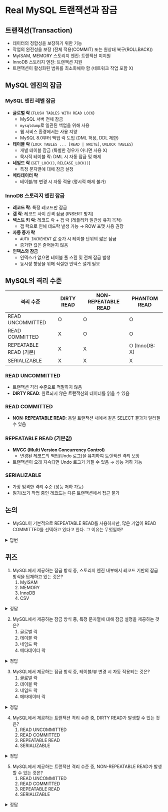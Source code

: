 # Real MySQL 트랜잭션과 잠금

## 트랜잭션(Transaction)

- 데이터의 정합성을 보장하기 위한 기능
- 작업의 완전성을 보장 (전체 적용(COMMIT) 또는 원상태 복구(ROLLBACK))
- MyISAM, MEMORY 스토리지 엔진: 트랜잭션 미지원
- InnoDB 스토리지 엔진: 트랜잭션 지원
- 트랜잭션이 활성화된 범위를 최소화해야 함 (네트워크 작업 포함 X)

## MySQL 엔진의 잠금

### MySQL 엔진 레벨 잠금

- **글로벌 락** (`FLUSH TABLES WITH READ LOCK`)
    - MySQL 서버 전체 잠금
    - `mysqldump`로 일관된 백업을 위해 사용
    - 웹 서비스 환경에서는 사용 지양
    - MySQL 8.0부터 백업 락 도입 (DML 허용, DDL 제한)
- **테이블 락** (`LOCK TABLES ... [READ | WRITE]`, `UNLOCK TABLES`)
    - 개별 테이블 잠금 (특별한 경우가 아니면 사용 X)
    - 묵시적 테이블 락: DML 시 자동 잠금 및 해제
- **네임드 락** (`GET_LOCK()`, `RELEASE_LOCK()`)
    - 특정 문자열에 대해 잠금 설정
- **메타데이터 락**
    - 테이블/뷰 변경 시 자동 적용 (명시적 해제 불가)

### InnoDB 스토리지 엔진 잠금

- **레코드 락**: 특정 레코드만 잠금
- **갭 락**: 레코드 사이 간격 잠금 (INSERT 방지)
- **넥스트 키 락**: 레코드 락 + 갭 락 (레플리카 일관성 유지 목적)
    - 갭 락으로 인해 데드락 발생 가능 → ROW 포맷 사용 권장
- **자동 증가 락**
    - `AUTO_INCREMENT` 값 증가 시 테이블 단위의 짧은 잠금
    - 증가한 값은 줄어들지 않음
- **인덱스와 잠금**
    - 인덱스가 없으면 테이블 풀 스캔 및 전체 잠금 발생
    - 동시성 향상을 위해 적절한 인덱스 설계 필요

## MySQL의 격리 수준

| 격리 수준 | DIRTY READ | NON-REPEATABLE READ | PHANTOM READ |
|-----------|-----------|-------------------|--------------|
| READ UNCOMMITTED | O | O | O |
| READ COMMITTED | X | O | O |
| REPEATABLE READ (기본) | X | X | O (InnoDB: X) |
| SERIALIZABLE | X | X | X |

### READ UNCOMMITTED
- 트랜잭션 격리 수준으로 적절하지 않음
- **DIRTY READ**: 완료되지 않은 트랜잭션의 데이터를 읽을 수 있음

### READ COMMITTED
- **NON-REPEATABLE READ**: 동일 트랜잭션 내에서 같은 SELECT 결과가 달라질 수 있음

### REPEATABLE READ (기본값)
- **MVCC (Multi Version Concurrency Control)**
    - 변경된 레코드의 백업(Undo 로그)을 유지하여 트랜잭션 격리 보장
- 트랜잭션이 오래 지속되면 Undo 로그가 커질 수 있음 → 성능 저하 가능

### SERIALIZABLE
- 가장 엄격한 격리 수준 (성능 저하 가능)
- 읽기/쓰기 작업 중인 레코드는 다른 트랜잭션에서 접근 불가

## 논의
- MySQL이 기본적으로 REPEATABLE READ를 사용하지만, 많은 기업이 READ COMMITTED를 선택하고 있다고 한다. 그 이유는 무엇일까?

<details>
<summary>답변</summary>

> 이유 1. 동시성(Concurrency) 향상 & 데드락(Deadlock) 감소
- REPEATABLE READ는 동일 트랜잭션에서 같은 SELECT 결과를 보장하기 위해 갭 락(Gap Lock)을 사용할 수 있음.
갭 락이 활성화되면, 특정 범위 내에서 새로운 데이터 삽입이 차단될 수 있어 데드락(Deadlock)이 발생할 가능성이 높아짐.
- READ COMMITTED는 개별 SELECT 실행 시점마다 최신 데이터를 읽으므로, 갭 락을 최소화할 수 있고, 동시성(concurrency)이 향상됨.

> 이유 2. 최신 데이터 제공 (READ COMMITTED는 최신 데이터를 읽음)
- READ COMMITTED는 트랜잭션 중간에 다른 트랜잭션이 커밋한 데이터를 바로 반영함.
- REPEATABLE READ는 트랜잭션 시작 시점을 기준으로 데이터를 유지하므로, 트랜잭션 도중 최신 데이터가 반영되지 않음.

</details>

## 퀴즈

1. MySQL에서 제공하는 잠금 방식 중, 스토리지 엔진 내부에서 레코드 기반의 잠금 방식을 탑재하고 있는 것은?
    1. MyISAM
    2. MEMORY
    3. InnoDB
    4. CSV

<details>
<summary>정답</summary>
> 정답: 3
> (InnoDB 스토리지 엔진은 MySQL에서 제공하는 잠금과는 별개로 스토리지 엔진 내부에서 레코드 기반의 잠금 방식을 탑재하고 있다.)
</details>

2. MySQL에서 제공하는 잠금 방식 중, 특정 문자열에 대해 잠금 설정을 제공하는 것은?
    1. 글로벌 락
    2. 테이블 락
    3. 네임드 락
    4. 메타데이터 락

<details>
<summary>정답</summary>
> 정답: 3
> (네임드 락은 MySQL에서 제공하는 잠금 방식 중, 특정 문자열에 대해 잠금 설정을 제공하는 것이다.)
</details>

3. MySQL에서 제공하는 잠금 방식 중, 테이블/뷰 변경 시 자동 적용되는 것은?
    1. 글로벌 락
    2. 테이블 락
    3. 네임드 락
    4. 메타데이터 락

<details>
<summary>정답</summary>
> 정답: 4
> (메타데이터 락은 MySQL에서 제공하는 잠금 방식 중, 테이블/뷰 변경 시 자동 적용되는 것이다.)
</details>

4. MySQL에서 제공하는 트랜잭션 격리 수준 중, DIRTY READ가 발생할 수 있는 것은?
    1. READ UNCOMMITTED
    2. READ COMMITTED
    3. REPEATABLE READ
    4. SERIALIZABLE

<details>
<summary>정답</summary>
> 정답: 1
> (DIRTY READ는 READ UNCOMMITTED에서 발생할 수 있다.)
</details>

5. MySQL에서 제공하는 트랜잭션 격리 수준 중, NON-REPEATABLE READ가 발생할 수 있는 것은?
    1. READ UNCOMMITTED
    2. READ COMMITTED
    3. REPEATABLE READ
    4. SERIALIZABLE

<details>
<summary>정답</summary>
> 정답: 2
> (NON-REPEATABLE READ는 READ COMMITTED에서 발생할 수 있다.)
</details>
